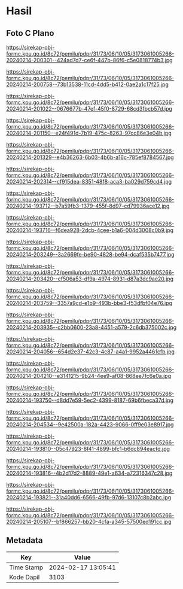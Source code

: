 # Hasil

## Foto C Plano

https://sirekap-obj-formc.kpu.go.id/8c72/pemilu/pdpr/31/73/06/10/05/3173061005266-20240214-200301--424ad7d7-ce6f-447b-86f6-c5e0818774b3.jpg

https://sirekap-obj-formc.kpu.go.id/8c72/pemilu/pdpr/31/73/06/10/05/3173061005266-20240214-200758--73b13538-11cd-4dd5-b412-0ae2a1c17f25.jpg

https://sirekap-obj-formc.kpu.go.id/8c72/pemilu/pdpr/31/73/06/10/05/3173061005266-20240214-201022--0676677b-47ef-45f0-8729-68cd3fbcb57d.jpg

https://sirekap-obj-formc.kpu.go.id/8c72/pemilu/pdpr/31/73/06/10/05/3173061005266-20240214-201150--e24f491d-7b19-475c-8263-97cc86e3e04b.jpg

https://sirekap-obj-formc.kpu.go.id/8c72/pemilu/pdpr/31/73/06/10/05/3173061005266-20240214-201329--e4b36263-6b03-4b6b-a16c-785ef8784567.jpg

https://sirekap-obj-formc.kpu.go.id/8c72/pemilu/pdpr/31/73/06/10/05/3173061005266-20240214-202314--cf915dea-8351-48f8-aca3-ba029d759cd4.jpg

https://sirekap-obj-formc.kpu.go.id/8c72/pemilu/pdpr/31/73/06/10/05/3173061005266-20240214-193712--b7a59fb3-1379-455f-8d97-cd79936ace12.jpg

https://sirekap-obj-formc.kpu.go.id/8c72/pemilu/pdpr/31/73/06/10/05/3173061005266-20240214-193716--f6dea928-2dcb-4cee-b1a6-004d3008c0b9.jpg

https://sirekap-obj-formc.kpu.go.id/8c72/pemilu/pdpr/31/73/06/10/05/3173061005266-20240214-203249--3a2669fe-be90-4828-be94-dcaf535b7477.jpg

https://sirekap-obj-formc.kpu.go.id/8c72/pemilu/pdpr/31/73/06/10/05/3173061005266-20240214-203420--cf506a53-df9a-4974-8931-d87a3dc9ae20.jpg

https://sirekap-obj-formc.kpu.go.id/8c72/pemilu/pdpr/31/73/06/10/05/3173061005266-20240214-203759--3357a9cd-e1b9-493b-bbe3-f53dfbf04e76.jpg

https://sirekap-obj-formc.kpu.go.id/8c72/pemilu/pdpr/31/73/06/10/05/3173061005266-20240214-203935--c2bb0600-23a8-4451-a579-2c6db375002c.jpg

https://sirekap-obj-formc.kpu.go.id/8c72/pemilu/pdpr/31/73/06/10/05/3173061005266-20240214-204056--654d2e37-42c3-4c87-a4a1-9952a4461cfb.jpg

https://sirekap-obj-formc.kpu.go.id/8c72/pemilu/pdpr/31/73/06/10/05/3173061005266-20240214-204210--e3141215-9b24-4ee9-af08-868ee7fc6e0a.jpg

https://sirekap-obj-formc.kpu.go.id/8c72/pemilu/pdpr/31/73/06/10/05/3173061005266-20240214-193750--d8dd7e59-5ec2-4399-8187-69b6fbeca37d.jpg

https://sirekap-obj-formc.kpu.go.id/8c72/pemilu/pdpr/31/73/06/10/05/3173061005266-20240214-204534--9e42500a-182a-4423-9066-0ff9e03e8917.jpg

https://sirekap-obj-formc.kpu.go.id/8c72/pemilu/pdpr/31/73/06/10/05/3173061005266-20240214-193810--05c47923-8f41-4899-bfc1-b6dc894eacfd.jpg

https://sirekap-obj-formc.kpu.go.id/8c72/pemilu/pdpr/31/73/06/10/05/3173061005266-20240214-193816--4b2d17d2-8889-49e1-a634-a72316347c28.jpg

https://sirekap-obj-formc.kpu.go.id/8c72/pemilu/pdpr/31/73/06/10/05/3173061005266-20240214-193821--31a40dd6-6566-49fb-97d6-13107c8b2abc.jpg

https://sirekap-obj-formc.kpu.go.id/8c72/pemilu/pdpr/31/73/06/10/05/3173061005266-20240214-205107--bf866257-bb20-4cfa-a345-57500ed191cc.jpg


## Metadata

| Key        | Value               |
| ---------- | ------------------- |
| Time Stamp | 2024-02-17 13:05:41 |
| Kode Dapil | 3103                |



